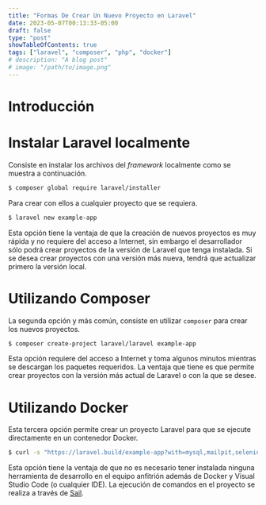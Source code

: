 ```yaml
---
title: "Formas De Crear Un Nuevo Proyecto en Laravel"
date: 2023-05-07T00:13:33-05:00
draft: false
type: "post"
showTableOfContents: true
tags: ["laravel", "composer", "php", "docker"]
# description: "A blog post"
# image: "/path/to/image.png"
---
```


# Introducción

# Instalar Laravel localmente

Consiste en instalar los archivos del *framework* localmente como se muestra a continuación.

```bash
$ composer global require laravel/installer
```
Para crear con ellos a cualquier proyecto que se requiera.

```bash
$ laravel new example-app
```
Esta opción tiene la ventaja de que la creación de nuevos proyectos es muy rápida y no requiere del acceso a Internet, sin embargo el desarrollador sólo podrá crear proyectos de la versión de Laravel que tenga instalada.  Si se desea crear proyectos con una versión más nueva, tendrá que actualizar primero la versión local.

# Utilizando Composer

La segunda opción y más común, consiste en utilizar `composer` para crear los nuevos proyectos.

```bash
$ composer create-project laravel/laravel example-app
```

Esta opción requiere del acceso a Internet y toma algunos minutos mientras se descargan los paquetes requeridos.  La ventaja que tiene es que permite crear proyectos con la versión más actual de Laravel o con la que se desee.

# Utilizando Docker

Esta tercera opción permite crear un proyecto Laravel para que se ejecute directamente en un contenedor Docker.  

```bash
$ curl -s "https://laravel.build/example-app?with=mysql,mailpit,selenium" | bash
```

Esta opción tiene la ventaja de que no es necesario tener instalada ninguna herramienta de desarrollo en el equipo anfitrión además de Docker y Visual Studio Code (o cualquier IDE).  La ejecución de comandos en el proyecto se realiza a través de [Sail](https://laravel.com/docs/master/sail).